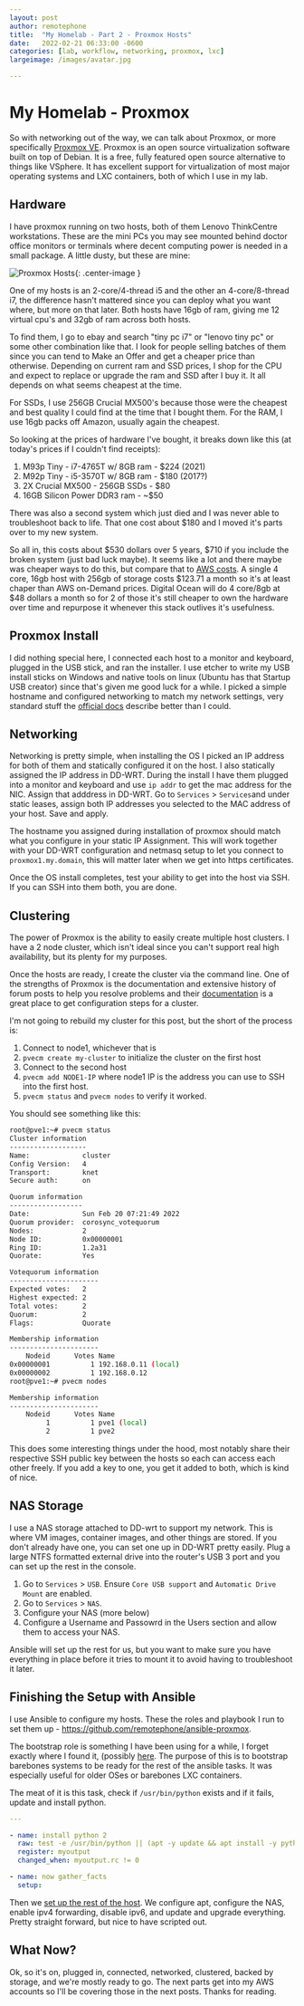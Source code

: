 ```yaml
---
layout: post
author: remotephone
title:  "My Homelab - Part 2 - Proxmox Hosts"
date:   2022-02-21 06:33:00 -0600
categories: [lab, workflow, networking, proxmox, lxc]
largeimage: /images/avatar.jpg

---
```


# My Homelab - Proxmox

So with networking out of the way, we can talk about Proxmox, or more specifically [Proxmox VE](https://www.proxmox.com/en/proxmox-ve). Proxmox is an open source virtualization software built on top of Debian. It is a free, fully featured open source alternative to things like VSphere. It has excellent support for virtualization of most major operating systems and LXC containers, both of which I use in my lab.

## Hardware

I have proxmox running on two hosts, both of them Lenovo ThinkCentre workstations. These are the mini PCs you may see mounted behind doctor office monitors or terminals where decent computing power is needed in a small package. A little dusty, but these are mine:

![Proxmox Hosts]({{site.url}}/images/lab2_01.png){: .center-image }

One of my hosts is an 2-core/4-thread i5 and the other an 4-core/8-thread i7, the difference hasn't mattered since you can deploy what you want where, but more on that later. Both hosts have 16gb of ram, giving me 12 virtual cpu's and 32gb of ram across both hosts.

To find them, I go to ebay and search "tiny pc i7" or "lenovo tiny pc" or some other combination like that. I look for people selling batches of them since you can tend to Make an Offer and get a cheaper price than otherwise. Depending on current ram and SSD prices, I shop for the CPU and expect to replace or upgrade the ram and SSD after I buy it. It all depends on what seems cheapest at the time.

For SSDs, I use 256GB Crucial MX500's because those were the cheapest and best quality I could find at the time that I bought them. For the RAM, I use 16gb packs off Amazon, usually again the cheapest.

So looking at the prices of hardware I've bought, it breaks down like this (at today's prices if I couldn't find receipts):

1. M93p Tiny - i7-4765T w/ 8GB ram - $224 (2021)
2. M92p Tiny - i5-3570T w/ 8GB ram - $180 (2017?)
3. 2X Crucial MX500 - 256GB SSDs - $80
4. 16GB Silicon Power DDR3 ram - ~$50

There was also a second system which just died and I was never able to troubleshoot back to life. That one cost about $180 and I moved it's parts over to my new system.

So all in, this costs about $530 dollars over 5 years, $710 if you include the broken system (just bad luck maybe). It seems like a lot and there maybe was cheaper ways to do this, but compare that to [AWS costs](https://calculator.aws/#/createCalculator/EC2). A single 4 core, 16gb host with 256gb of storage costs $123.71 a month so it's at least chaper than AWS on-Demand prices. Digital Ocean will do 4 core/8gb at $48 dollars a month so for 2 of those it's still cheaper to own the hardware over time and repurpose it whenever this stack outlives it's usefulness.

## Proxmox Install

I did nothing special here, I connected each host to a monitor and keyboard, plugged in the USB stick, and ran the installer. I use etcher to write my USB install sticks on Windows and native tools on linux (Ubuntu has that Startup USB creator) since that's given me good luck for a while. I picked a simple hostname and configured networking to match my network settings, very standard stuff the [official docs](https://www.proxmox.com/en/proxmox-ve/get-started) describe better than I could.

## Networking

Networking is pretty simple, when installing the OS I picked an IP address for both of them and statically configured it on the host. I also statically assigned the IP address in DD-WRT. During the install I have them plugged into a monitor and keyboard and use `ip addr` to get the mac address for the NIC. Assign that adddress in DD-WRT. Go to `Services` > `Services`and under static leases, assign both IP addresses you selected to the MAC address of your host. Save and apply.

The hostname you assigned during installation of proxmox should match what you configure in your static IP Assignment. This will work together with your DD-WRT configuration and netmasq setup to let you connect to `proxmox1.my.domain`, this will matter later when we get into https certificates.

Once the OS install completes, test your ability to get into the host via SSH. If you can SSH into them both, you are done.

## Clustering

The power of Proxmox is the ability to easily create multiple host clusters. I have a 2 node cluster, which isn't ideal since you can't support real high availability, but its plenty for my purposes.

Once the hosts are ready, I create the cluster via the command line. One of the strengths of Proxmox is the documentation and extensive history of forum posts to help you resolve problems and their [documentation](https://pve.proxmox.com/wiki/Cluster_Manager) is a great place to get configuration steps for a cluster.

I'm not going to rebuild my cluster for this post, but the short of the process is:

1. Connect to node1, whichever that is
2. `pvecm create my-cluster` to initialize the cluster on the first host
3. Connect to the second host
4. `pvecm add NODE1-IP` where node1 IP is the address you can use to SSH into the first host.
5. `pvecm status` and `pvecm nodes` to verify it worked.

You should see something like this:

```sh
root@pve1:~# pvecm status
Cluster information
-------------------
Name:             cluster
Config Version:   4
Transport:        knet
Secure auth:      on

Quorum information
------------------
Date:             Sun Feb 20 07:21:49 2022
Quorum provider:  corosync_votequorum
Nodes:            2
Node ID:          0x00000001
Ring ID:          1.2a31
Quorate:          Yes

Votequorum information
----------------------
Expected votes:   2
Highest expected: 2
Total votes:      2
Quorum:           2  
Flags:            Quorate 

Membership information
----------------------
    Nodeid      Votes Name
0x00000001          1 192.168.0.11 (local)
0x00000002          1 192.168.0.12
root@pve1:~# pvecm nodes

Membership information
----------------------
    Nodeid      Votes Name
         1          1 pve1 (local)
         2          1 pve2
```

This does some interesting things under the hood, most notably share their respective SSH public key between the hosts so each can access each other freely.  If you add a key to one, you get it added to both, which is kind of nice.

## NAS Storage

I use a NAS storage attached to DD-wrt to support my network. This is where VM images, container images, and other things are stored. If you don't already have one, you can set one up in DD-WRT pretty easily. Plug a large NTFS formatted external drive into the router's USB 3 port and you can set up the rest in the console.

1. Go to `Services` > `USB`. Ensure `Core USB support` and `Automatic Drive Mount` are enabled.
2. Go to `Services` > `NAS`.
3. Configure your NAS (more below)
4. Configure a Username and Passowrd in the Users section and allow them to access your NAS.

Ansible will set up the rest for us, but you want to make sure you have everything in place before it tries to mount it to avoid having to troubleshoot it later.

## Finishing the Setup with Ansible

I use Ansible to configure my hosts. These the roles and playbook I run to set them up - <https://github.com/remotephone/ansible-proxmox>.

The bootstrap role is something I have been using for a while, I forget exactly where I found it, (possibly [here](https://gist.github.com/gwillem/4ba393dceb55e5ae276a87300f6b8e6f?). The purpose of this is to bootstrap barebones systems to be ready for the rest of the ansible tasks. It was especially useful for older OSes or barebones LXC containers.

The meat of it is this task, check if `/usr/bin/python` exists and if it fails, update and install python.

```yaml
---

- name: install python 2
  raw: test -e /usr/bin/python || (apt -y update && apt install -y python-minimal)
  register: myoutput
  changed_when: myoutput.rc != 0

- name: now gather_facts
  setup:
```

Then we [set up the rest of the host](https://github.com/remotephone/ansible-proxmox/blob/master/roles/hostconfig/tasks/main.yml). We configure apt, configure the NAS, enable ipv4 forwarding, disable ipv6, and update and upgrade everything. Pretty straight forward, but nice to have scripted out.

## What Now?

Ok, so it's on, plugged in, connected, networked, clustered, backed by storage, and we're mostly ready to go. The next parts get into my AWS accounts so I'll be covering those in the next posts. Thanks for reading.
